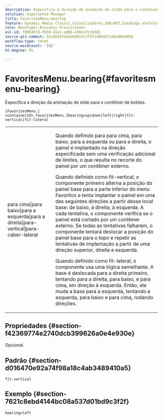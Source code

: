```yaml
---
description: Especifica a direção da animação de slide para o contêiner de botões.
solution: Experience Manager
title: FavoritesMenu.bearing
feature: Dynamic Media Classic,Visualizadores,SDK/API,Catálogo eletrônico
role: Developer,Business Practitioner
exl-id: f08545fd-f039-41a1-ad0b-430ce7c1bdd1
source-git-commit: 1ec8b59f442eb96c6c3f5f1405d57a38a86bd056
workflow-type: tm+mt
source-wordcount: '192'
ht-degree: 0%

---
```


# FavoritesMenu.bearing{#favoritesmenu-bearing}

Especifica a direção da animação de slide para o contêiner de botões.

`[FavoritesMenu.|<containerId>_favoritesMenu.]bearing=up|down|left|right|fit-vertical|fit-lateral`

<table id="table_2B109D2F91E64B5382B31921C3780FA5"> 
 <tbody> 
  <tr> 
   <td colname="col1"> <p><span class="codeph"> para cima|para baixo|para a esquerda|para a direita|para-vertical|para-caber-lateral</span> </p> </td> 
   <td colname="col2"> <p> Quando definido para <span class="codeph"> para cima</span>, <span class="codeph"> para baixo</span>, <span class="codeph"> para a esquerda</span> ou <span class="codeph"> para a direita</span>, o painel é implantado na direção especificada sem uma verificação adicional de limites, o que resulta no recorte do painel por um contêiner externo. </p> <p>Quando definido como <span class="codeph"> fit-vertical</span>, o componente primeiro alterna a posição do painel base para a parte inferior do menu Favoritos e tenta implantar o painel em uma das seguintes direções a partir desse local base: de baixo, à direita, à esquerda. A cada tentativa, o componente verifica se o painel está cortado por um contêiner externo. Se todas as tentativas falharem, o componente tentará deslocar a posição do painel base para o topo e repetir as tentativas de implantação a partir de uma direção superior, direita e esquerda. </p> <p>Quando definido como <span class="codeph"> fit-lateral</span>, o componente usa uma lógica semelhante. A base é deslocada para a direita primeiro, tentando para a direita, para baixo, e para cima, em direção à esquerda. Então, ele muda a base para a esquerda, tentando a esquerda, para baixo e para cima, rodando direções. </p> </td> 
  </tr> 
 </tbody> 
</table>

## Propriedades {#section-f42369774e2740dcb399626a0e4e930e}

Opcional.

## Padrão {#section-d016470e92a74f98a18c4ab3489410a5}

`fit-vertical`

## Exemplo {#section-7621c8ebd4144bc08a537d01bd9c3f2f}

`bearing=left`
